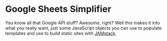 Google Sheets Simplifier
========================

You know all that Google API stuff? Awesome, right? Well this makes it
into what you really want, just some JavaScript objects you can use to
populate templates and use to build static sites with
[JAMstack](https://jamstack.org).


